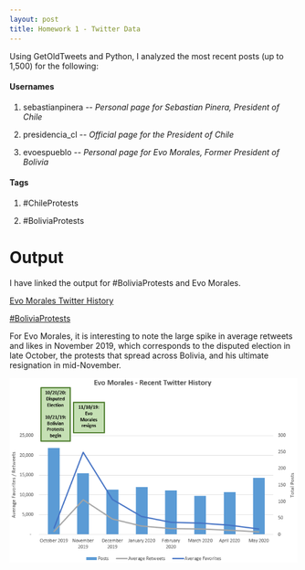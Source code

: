 ```yaml
---
layout: post
title: Homework 1 - Twitter Data
---
```


Using GetOldTweets and Python, I analyzed the most recent posts (up to 1,500) for the following:

#### **Usernames**
1. sebastianpinera
  *-- Personal page for Sebastian Pinera, President of Chile*

2. presidencia_cl
*-- Official page for the President of Chile*

3. evoespueblo
*-- Personal page for Evo Morales, Former President of Bolivia*

#### **Tags**

1. #ChileProtests

2. #BoliviaProtests

# Output
I have linked the output for #BoliviaProtests and Evo Morales.

[Evo Morales Twitter History](http://hughes-hannah.github.io/Evo%20Morales%20-%20Twitter%20History.xlsx)

[#BoliviaProtests](http://hughes-hannah.github.io/BoliviaProtests.xlsx)

For Evo Morales, it is interesting to note the large spike in average retweets and likes in November 2019, which corresponds to the disputed election in late October, the protests that spread across Bolivia, and his ultimate resignation in mid-November.

<img src="images/EvoMorales.png" />
